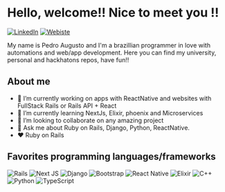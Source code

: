 # Hello, welcome!! Nice to meet you !!
[![LinkedIn](https://img.shields.io/badge/linkedin-%230077B5.svg?style=for-the-badge&logo=linkedin&logoColor=white)](https://www.linkedin.com/in/pedro-augusto-ramalho-duarte-1a12b458/)
[![Webiste](https://img.shields.io/badge/webiste-%2320232a.svg?style=for-the-badge&logo=react&logoColor=%2361DAFB)](https://pedroaugustoramalhoduarte.github.io/)

My name is Pedro Augusto and I'm a brazillian programmer in love with automations and web/app development. Here you can find my university, personal and hackhatons repos, have fun!!


## About me
- 🔭 I’m currently working on apps with ReactNative and websites with FullStack Rails or Rails API + React
- 🌱 I’m currently learning NextJs, Elixir, phoenix and Microservices
- 👯 I’m looking to collaborate on any amazing project
- 💬 Ask me about Ruby on Rails, Django, Python, ReactNative.
- ♥️  Ruby on Rails

## Favorites programming languages/frameworks

![Rails](https://img.shields.io/badge/rails-%23CC0000.svg?style=for-the-badge&logo=ruby-on-rails&logoColor=white)
![Next JS](https://img.shields.io/badge/Next-black?style=for-the-badge&logo=next.js&logoColor=white)
![Django](https://img.shields.io/badge/django-%23092E20.svg?style=for-the-badge&logo=django&logoColor=white)
![Bootstrap](https://img.shields.io/badge/bootstrap-%23563D7C.svg?style=for-the-badge&logo=bootstrap&logoColor=white)
![React Native](https://img.shields.io/badge/react_native-%2320232a.svg?style=for-the-badge&logo=react&logoColor=%2361DAFB)
![Elixir](https://img.shields.io/badge/elixir-%234B275F.svg?style=for-the-badge&logo=elixir&logoColor=white)
![C++](https://img.shields.io/badge/c++-%2300599C.svg?style=for-the-badge&logo=c%2B%2B&logoColor=white)
![Python](https://img.shields.io/badge/python-%2314354C.svg?style=for-the-badge&logo=python&logoColor=white)
![TypeScript](https://img.shields.io/badge/typescript-%23007ACC.svg?style=for-the-badge&logo=typescript&logoColor=white)


